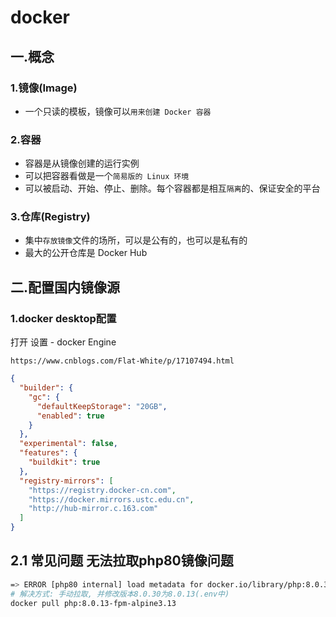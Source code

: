 # docker


## 一.概念

### 1.镜像(Image)

- 一个只读的模板，镜像可以`用来创建 Docker 容器`

### 2.容器

- 容器是从镜像创建的运行实例
- 可以把容器看做是一个`简易版的 Linux 环境`
- 可以被启动、开始、停止、删除。每个容器都是相互`隔离`的、保证安全的平台

### 3.仓库(Registry)

- 集中`存放镜像`文件的场所，可以是公有的，也可以是私有的
- 最大的公开仓库是 Docker Hub



## 二.配置国内镜像源

### 1.docker desktop配置

打开 设置 - docker Engine

```
https://www.cnblogs.com/Flat-White/p/17107494.html
```
  
```json
{
  "builder": {
    "gc": {
      "defaultKeepStorage": "20GB",
      "enabled": true
    }
  },
  "experimental": false,
  "features": {
    "buildkit": true
  },
  "registry-mirrors": [
    "https://registry.docker-cn.com",
    "https://docker.mirrors.ustc.edu.cn",
    "http://hub-mirror.c.163.com"
  ]
}
```

## 2.1 常见问题 无法拉取php80镜像问题

```bash
=> ERROR [php80 internal] load metadata for docker.io/library/php:8.0.30-fpm-alpine3.13# 
# 解决方式: 手动拉取, 并修改版本8.0.30为8.0.13(.env中)
docker pull php:8.0.13-fpm-alpine3.13
```